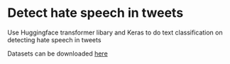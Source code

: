 # Detect hate speech in tweets

Use Huggingface transformer libary and Keras to do text classification on detecting hate speech in tweets

Datasets can be downloaded [here](https://www.kaggle.com/arkhoshghalb/twitter-sentiment-analysis-hatred-speech)
